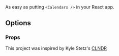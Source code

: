 ## <CalendaRx />

As easy as putting `<Calendarx />` in your React app.

## Options


### Props
This project was inspired by Kyle Stetz's [CLNDR](http://kylestetz.github.io/CLNDR/)
